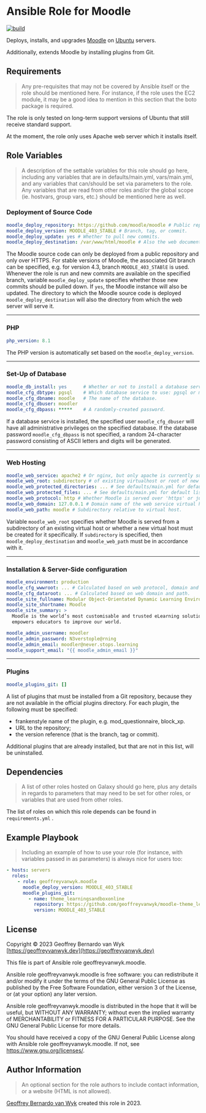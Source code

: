 # Ansible Role for Moodle

[![build](https://github.com/geoffreyvanwyk/ansible-role-moodle/workflows/Build/badge.svg?event=push)](https://github.com/geoffreyvanwyk/ansible-role-moodle/actions?query=workflow%3ABuild)

Deploys, installs, and upgrades [Moodle](https://moodle.org) on [Ubuntu](https://ubuntu.com) servers.

Additionally, extends Moodle by installing plugins from Git.

## Requirements

> Any pre-requisites that may not be covered by Ansible itself or the role
> should be mentioned here. For instance, if the role uses the EC2 module, it may
> be a good idea to mention in this section that the boto package is required.

The role is only tested on long-term support versions of Ubuntu that still
receive standard support.

At the moment, the role only uses Apache web server which it installs itself.

## Role Variables

> A description of the settable variables for this role should go here,
> including any variables that are in defaults/main.yml, vars/main.yml, and any
> variables that can/should be set via parameters to the role. Any variables that
> are read from other roles and/or the global scope (ie. hostvars, group vars,
> etc.) should be mentioned here as well.

### Deployment of Source Code

```yaml
moodle_deploy_repository: https://github.com/moodle/moodle # Public repository.
moodle_deploy_version: MOODLE_403_STABLE # Branch, tag, or commit.
moodle_deploy_update: yes # Whether to pull new commits.
moodle_deploy_destination: /var/www/html/moodle # Also the web document root.
```

The Moodle source code can only be deployed from a public repository and only
over HTTPS. For stable versions of Moodle, the associated Git branch can be
specified, e.g. for version 4.3, branch `MOODLE_403_STABlE` is used. Whenever
the role is run and new commits are available on the specified branch, variable
`moodle_deploy_update` specifies whether those new commits should be pulled
down. If `yes`, the Moodle instance will also be updated. The directory to
which the Moodle source code is deployed `moodle_deploy_destination` will also
the directory from which the web server will serve it.

---

### PHP

```yaml
php_version: 8.1
```

The PHP version is automatically set based on the `moodle_deploy_version`.

---

### Set-Up of Database

```yaml
moodle_db_install: yes      # Whether or not to install a database service.
moodle_cfg_dbtype: pgsql    # Which database service to use: pgsql or maridb.
moodle_cfg_dbname: moodle   # The name of the database.
moodle_cfg_dbuser: moodler
moodle_cfg_dbpass: *****    # A randomly-created password.
```

If a database service is installed, the specified user `moodle_cfg_dbuser` will have all administrative privileges on the specified database. If the database password `moodle_cfg_dbpass` is not specified, a random 24-character password consisting of ASCII letters and digits will be generated.

---

### Web Hosting

```yaml
moodle_web_service: apache2 # Or nginx, but only apache is currently supported.
moodle_web_root: subdirectory # of existing virtualhost or root of new virtualhost.
moodle_web_protected_directories: ... # See defaults/main.yml for default list.
moodle_web_protected_files: ... # See defaults/main.yml for default list.
moodle_web_protocol: http # Whether Moodle is served over 'https' or just 'http'.
moodle_web_domain: 127.0.0.1 # Domain name of the web service virtual host.
moodle_web_path: moodle # Subdirectory relative to virtual host.
```

Variable `moodle_web_root` specifies whether Moodle is served from a subdirectory of an existing virtual host or whether a new virtual host must be created for it specifically. If `subdirectory` is specified, then `moodle_deploy_destination` and `moodle_web_path` must be in accordance with it.

---

### Installation & Server-Side configuration

```yaml
moodle_environment: production
moodle_cfg_wwwroot: ... # Calculated based on web protocol, domain and path.
moodle_cfg_dataroot: ... # Calculated based on web domain and path.
moodle_site_fullname: Modular Object-Orientated Dynamic Learning Environment
moodle_site_shortname: Moodle
moodle_site_summary: >
  Moodle is the world’s most customisable and trusted eLearning solution that
  empowers educators to improve our world.

moodle_admin_username: moodler
moodle_admin_password: N3verstople@rning
moodle_admin_email: moodler@never.stops.learning
moodle_support_email: "{{ moodle_admin_email }}"
```

---

### Plugins

```yaml
moodle_plugins_git: []
```

A list of plugins that must be installed from a Git repository, because they
are not available in the official plugins directory. For each plugin, the
following must be specified:

- frankenstyle name of the plugin, e.g. mod_questionnaire, block_xp.
- URL to the repository;
- the version reference (that is the branch, tag or commit).

Additional plugins that are already installed, but that are not in this list,
will be uninstalled.

## Dependencies

> A list of other roles hosted on Galaxy should go here, plus any details in
> regards to parameters that may need to be set for other roles, or variables that
> are used from other roles.

The list of roles on which this role depends can be found in `requirements.yml` .

## Example Playbook

> Including an example of how to use your role (for instance, with variables
> passed in as parameters) is always nice for users too:

```yaml
- hosts: servers
  roles:
    - role: geoffreyvanwyk.moodle
      moodle_deploy_version: MOODLE_403_STABLE
      moodle_plugins_git:
        - name: theme_learningsandboxonline
          repository: https://github.com/geoffreyvanwyk/moodle-theme_learningsandboxonline
          version: MOODLE_403_STABLE
```

## License

Copyright &copy; 2023 Geoffrey Bernardo van Wyk [https://geoffreyvanwyk.dev](https://geoffreyvanwyk.dev)

This file is part of Ansible role geoffreyvanwyk.moodle.

Ansible role geoffreyvanwyk.moodle is free software: you can redistribute it
and/or modify it under the terms of the GNU General Public License as
published by the Free Software Foundation, either version 3 of the License, or
(at your option) any later version.

Ansible role geoffreyvanwyk.moodle is distributed in the hope that it will be
useful, but WITHOUT ANY WARRANTY; without even the implied warranty of
MERCHANTABILITY or FITNESS FOR A PARTICULAR PURPOSE. See the GNU General
Public License for more details.

You should have received a copy of the GNU General Public License along with
Ansible role geoffreyvanwyk.moodle. If not, see <https://www.gnu.org/licenses/>.

## Author Information

> An optional section for the role authors to include contact information, or a
> website (HTML is not allowed).

[Geoffrey Bernardo van Wyk](https://geoffreyvanwyk.dev) created this role in 2023.
